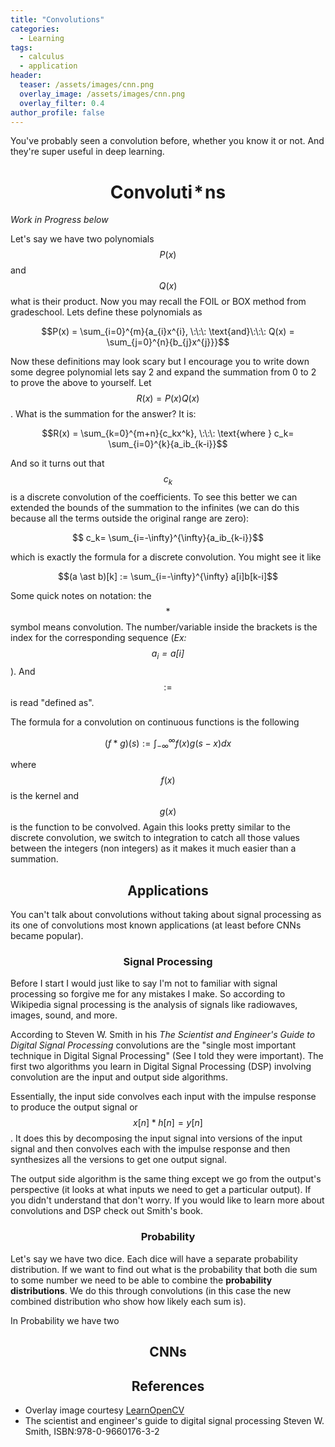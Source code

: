 ```yaml
---
title: "Convolutions"
categories:
  - Learning
tags:
  - calculus
  - application
header:
  teaser: /assets/images/cnn.png
  overlay_image: /assets/images/cnn.png
  overlay_filter: 0.4
author_profile: false
---
```


You've probably seen a convolution before, whether you know it or not. And they're super useful in deep learning.

# $$\text{Convoluti}\!\ast \!\text{ns}$$

*Work in Progress below*

Let's say we have two polynomials $$P(x)$$ and $$Q(x)$$ what is their product. Now you may recall the FOIL or BOX method from gradeschool. Lets define these polynomials as

$$P(x) = \sum_{i=0}^{m}{a_{i}x^{i}, \:\:\: \text{and}\:\:\: Q(x) = \sum_{j=0}^{n}{b_{j}x^{j}}}$$

Now these definitions may look scary but I encourage you to write down some degree polynomial lets say 2 and expand the summation from 0 to 2 to prove the above to yourself. Let $$R(x) = P(x)Q(x)$$. What is the summation for the answer? It is:

$$R(x) = \sum_{k=0}^{m+n}{c_kx^k}, \:\:\: \text{where } c_k= \sum_{i=0}^{k}{a_ib_{k-i}}$$

And so it turns out that $$c_k$$ is a discrete convolution of the coefficients. To see this better we can extended the bounds of the summation to the infinites (we can do this because all the terms outside the original range are zero):

$$ c_k= \sum_{i=-\infty}^{\infty}{a_ib_{k-i}}$$

which is exactly the formula for a discrete convolution. You might see it like

$$(a \ast b)[k] := \sum_{i=-\infty}^{\infty} a[i]b[k-i]$$

Some quick notes on notation: the $$\ast$$ symbol means convolution. The number/variable inside the brackets is the index for the corresponding sequence (*Ex: $$a_i= a[i]$$*). And $$ := $$ is read "defined as". 

<!-- Before I explain why polynomial multiplication is a sort of convolution I will first define a discrete convolution.

$$(f \ast g)(s) := \sum_{x=-\infty}^{\infty} f(x) g(s - x)$$ -->

<!-- While the summation may look scary it simply means that were summing over one function and the shifted values of another function -->

The formula for a convolution on continuous functions is the following

$$(f \ast g)(s) := \int_{-\infty}^{\infty} f(x) g(s - x) dx$$

where $$f(x)$$ is the kernel and $$g(x)$$ is the function to be convolved. Again this looks pretty similar to the discrete convolution, we switch to integration to catch all those values between the integers (non integers) as it makes it much easier than a summation.

## $$\text{Applications}$$

You can't talk about convolutions without taking about signal processing as its one of convolutions most known applications (at least before CNNs became popular). 

### $$\text{Signal Processing}$$
Before I start I would just like to say I'm not to familiar with signal processing so forgive me for any mistakes I make. So according to Wikipedia signal processing is the analysis of signals like radiowaves, images, sound, and more.

According to Steven W. Smith in his *The Scientist and Engineer's Guide to Digital Signal Processing* convolutions are the "single most important technique in Digital Signal Processing" (See I told they were important). The first two algorithms you learn in Digital Signal Processing (DSP) involving convolution are the input and output side algorithms.

Essentially, the input side convolves each input with the impulse response to produce the output signal or $$x[n] \ast h[n] = y[n]$$. It does this by decomposing the input signal into versions of the input signal and then convolves each with the impulse response and then synthesizes all the versions to get one output signal. 

The output side algorithm is the same thing except we go from the output's perspective (it looks at what inputs we need to get a particular output). If you didn't understand that don't worry. If you would like to learn more about convolutions and DSP check out Smith's book.

### $$\text{Probability}$$

Let's say we have two dice. Each dice will have a separate probability distribution. If we want to find out what is the probability that both die sum to some number we need to be able to combine the **probability distributions**. We do this through convolutions (in this case the new combined distribution who show how likely each sum is).

In Probability we have two 

## $$\text{CNNs}$$

## $$\text{References}$$
- Overlay image courtesy [LearnOpenCV](https://learnopencv.com/understanding-convolutional-neural-networks-cnn/)
- The scientist and engineer's guide to digital signal processing Steven W. Smith, ISBN:978-0-9660176-3-2
